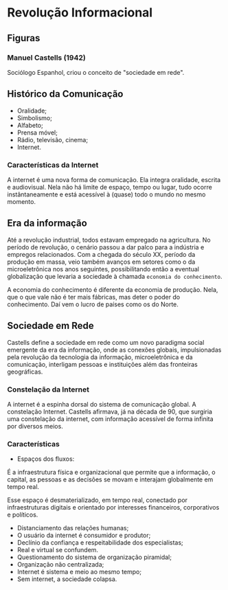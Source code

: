 # Revolução Informacional

## Figuras

### Manuel Castells (1942)

Sociólogo Espanhol, criou o conceito de "sociedade em rede".

## Histórico da Comunicação

* Oralidade;
* Simbolismo;
* Alfabeto;
* Prensa móvel;
* Rádio, televisão, cinema;
* Internet.

### Características da Internet

A internet é uma nova forma de comunicação. Ela integra oralidade, escrita e
audiovisual. Nela não há limite de espaço, tempo ou lugar, tudo ocorre
instântaneamente e está acessível à (quase) todo o mundo no mesmo momento.

## Era da informação

Até a revolução industrial, todos estavam empregado na agricultura. No período
de revolução, o cenário passou a dar palco para a indústria e empregos
relacionados. Com a chegada do século XX, período da produção em massa, veio
também avanços em setores como o da microeletrônica nos anos seguintes,
possibilitando então a eventual globalização que levaria a sociedade à chamada
`economia do conhecimento`.

A economia do conhecimento é diferente da economia de produção. Nela, que o
que vale não é ter mais fábricas, mas deter o poder do conhecimento. Daí
vem o lucro de países como os do Norte.

## Sociedade em Rede

Castells define a sociedade em rede como um novo paradigma social emergente da
era da informação, onde as conexões globais, impulsionadas pela revolução da
tecnologia da informação, microeletrônica e da comunicação, interligam pessoas
e instituições além das fronteiras geográficas.

### Constelação da Internet

A internet é a espinha dorsal do sistema de comunicação global. A constelação
Internet. Castells afirmava, já na década de 90, que surgiria uma constelação
da internet, com informação acessível de forma infinita por diversos meios.

### Características

* Espaços dos fluxos:

É a infraestrutura física e organizacional que permite que a informação, o
capital, as pessoas e as decisões se movam e interajam globalmente em tempo
real.

Esse espaço é desmaterializado, em tempo real, conectado por infraestruturas
digitais e orientado por interesses financeiros, corporativos e políticos.

* Distanciamento das relações humanas;
* O usuário da internet é consumidor e produtor;
* Declínio da confiança e respeitabilidade dos especialistas;
* Real e virtual se confundem.
* Questionamento do sistema de organização piramidal;
* Organização não centralizada;
* Internet é sistema e meio ao mesmo tempo;
* Sem internet, a sociedade colapsa.
